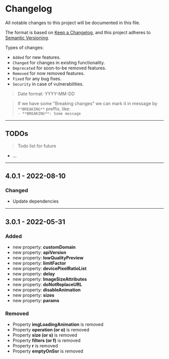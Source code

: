 # Changelog

All notable changes to this project will be documented in this file.

The format is based on [Keep a Changelog](https://keepachangelog.com/en/1.0.0/),
and this project adheres to [Semantic Versioning](https://semver.org/spec/v2.0.0.html).

Types of changes:

- `Added` for new features.
- `Changed` for changes in existing functionality.
- `Deprecated` for soon-to-be removed features.
- `Removed` for now removed features.
- `Fixed` for any bug fixes.
- `Security` in case of vulnerabilities.

> Date format: YYYY-MM-DD

> If we have some "Breaking changes" we can mark it in message by `**BREAKING**` preffix, like:  
> `- **BREAKING**: Some message`

-------------
## TODOs

> Todo list for future

- ...

-------------

## 4.0.1 - 2022-08-10
### Changed
- Update dependencies

-------------
## 3.0.1 - 2022-05-31
### Added
- new property: **customDomain**
- new property: **apiVersion**
- new property: **lowQualityPreview**
- new property: **limitFactor**
- new property: **devicePixelRatioList**
- new property: **delay**
- new property: **ImageSizeAttributes**
- new property: **doNotReplaceURL**
- new property: **disableAnimation**
- new property: **sizes**
- new property: **params**

### Removed
- Property **imgLoadingAnimation** is removed
- Property **operation (or o)** is removed
- Property **size (or s)** is removed
- Property **filters (or f)** is removed
- Property **r** is removed
- Property **emptyOnSsr** is removed



